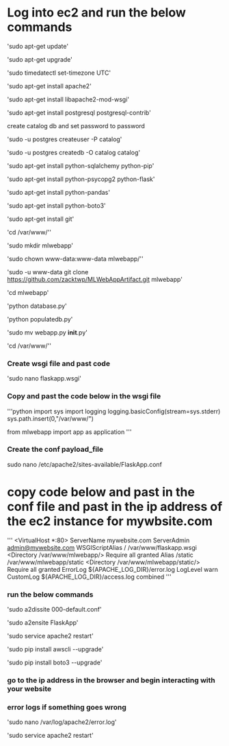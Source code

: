 # Log into ec2 and run the below commands

'sudo apt-get update'

'sudo apt-get upgrade'

'sudo timedatectl set-timezone UTC'

'sudo apt-get install apache2'

'sudo apt-get install libapache2-mod-wsgi'

'sudo apt-get install postgresql postgresql-contrib'

create catalog db and set password to password

'sudo -u postgres createuser -P catalog'

'sudo -u postgres createdb -O catalog catalog'

'sudo apt-get install python-sqlalchemy python-pip'

'sudo apt-get install python-psycopg2 python-flask'

'sudo apt-get install python-pandas'

'sudo apt-get install python-boto3'

'sudo apt-get install git'

'cd /var/www/''

'sudo mkdir mlwebapp'

'sudo chown www-data:www-data mlwebapp/''

'sudo -u www-data git clone https://github.com/zacktwp/MLWebAppArtifact.git mlwebapp'

'cd mlwebapp'

'python database.py'

'python populatedb.py'

'sudo mv webapp.py __init__.py'

'cd /var/www/''

### Create wsgi file and past code

'sudo nano flaskapp.wsgi'

### Copy and past the code below in the wsgi file

'''python
import sys
import logging
logging.basicConfig(stream=sys.stderr)
sys.path.insert(0,"/var/www/")

from mlwebapp import app as application
'''

### Create the conf payload_file

sudo nano /etc/apache2/sites-available/FlaskApp.conf

# copy code below and past in the conf file and past in the ip address of the ec2 instance for mywbsite.com

'''
<VirtualHost *:80>
		ServerName mywebsite.com
		ServerAdmin admin@mywebsite.com
		WSGIScriptAlias / /var/www/flaskapp.wsgi
		<Directory /var/www/mlwebapp/>
			Require all granted
		</Directory>
		Alias /static /var/www/mlwebapp/static
		<Directory /var/www/mlwebapp/static/>
			Require all granted
		</Directory>
		ErrorLog ${APACHE_LOG_DIR}/error.log
		LogLevel warn
		CustomLog ${APACHE_LOG_DIR}/access.log combined
</VirtualHost>
'''

### run the below commands

'sudo a2dissite 000-default.conf'

'sudo a2ensite FlaskApp'

'sudo service apache2 restart'

'sudo pip install awscli --upgrade'

'sudo pip install boto3 --upgrade'

### go to the ip address in the browser and begin interacting with your website

### error logs if something goes wrong

'sudo nano /var/log/apache2/error.log'

'sudo service apache2 restart'
